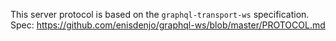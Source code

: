 This server protocol is based on the `graphql-transport-ws` specification.
Spec: https://github.com/enisdenjo/graphql-ws/blob/master/PROTOCOL.md
